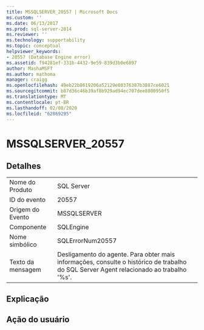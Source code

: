 ```yaml
---
title: MSSQLSERVER_20557 | Microsoft Docs
ms.custom: ''
ms.date: 06/13/2017
ms.prod: sql-server-2014
ms.reviewer: ''
ms.technology: supportability
ms.topic: conceptual
helpviewer_keywords:
- 20557 (Database Engine error)
ms.assetid: f94281ef-331b-4432-9e59-839d3b0e6897
author: MashaMSFT
ms.author: mathoma
manager: craigg
ms.openlocfilehash: 49eb22b8619206a52129e80376387b3887ce6021
ms.sourcegitcommit: b87d36c46b39af8b929ad94ec707dee8800950f5
ms.translationtype: MT
ms.contentlocale: pt-BR
ms.lasthandoff: 02/08/2020
ms.locfileid: "62869295"
---
```

# <a name="mssqlserver_20557"></a>MSSQLSERVER_20557
    
## <a name="details"></a>Detalhes  
  
|||  
|-|-|  
|Nome do Produto|SQL Server|  
|ID do evento|20557|  
|Origem do Evento|MSSQLSERVER|  
|Componente|SQLEngine|  
|Nome simbólico|SQLErrorNum20557|  
|Texto da mensagem|Desligamento do agente. Para obter mais informações, consulte o histórico de trabalho do SQL Server Agent relacionado ao trabalho '%s'.|  
  
## <a name="explanation"></a>Explicação  
  
## <a name="user-action"></a>Ação do usuário  
  
